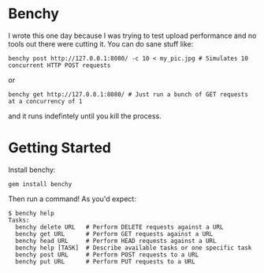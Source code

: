 # Benchy

I wrote this one day because I was trying to test upload performance and no tools out there were cutting it. You can do sane stuff like:

```
benchy post http://127.0.0.1:8080/ -c 10 < my_pic.jpg # Simulates 10 concurrent HTTP POST requests
```

or

```
benchy get http://127.0.0.1:8080/ # Just run a bunch of GET requests at a concurrency of 1
```

and it runs indefintely until you kill the process.

# Getting Started

Install benchy:

```
gem install benchy
```

Then run a command! As you'd expect:

```
$ benchy help
Tasks:
  benchy delete URL   # Perform DELETE requests against a URL
  benchy get URL      # Perform GET requests against a URL
  benchy head URL     # Perform HEAD requests against a URL
  benchy help [TASK]  # Describe available tasks or one specific task
  benchy post URL     # Perform POST requests to a URL
  benchy put URL      # Perform PUT requests to a URL
```